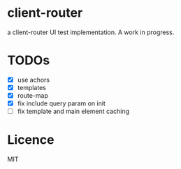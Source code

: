 # client-router
a client-router UI test implementation. A work in progress.

# TODOs
- [x] use achors
- [x] templates
- [x] route-map
- [x] fix include query param on init
- [ ] fix template and main element caching

# Licence
MIT
